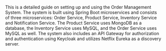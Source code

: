 This is a detailed guide on setting up and using the Order Management System. The system is built using Spring Boot microservices and consists of three microservices: Order Service, Product Service, Inventory Service and Notification Service. The Product Service uses MongoDB as a database, the Inventory Service uses MySQL, and the Order Service uses MySQL as well. The system also includes an API Gateway for authorization and authentication using Keycloak and utilizes Netflix Eureka as a discovery server.

